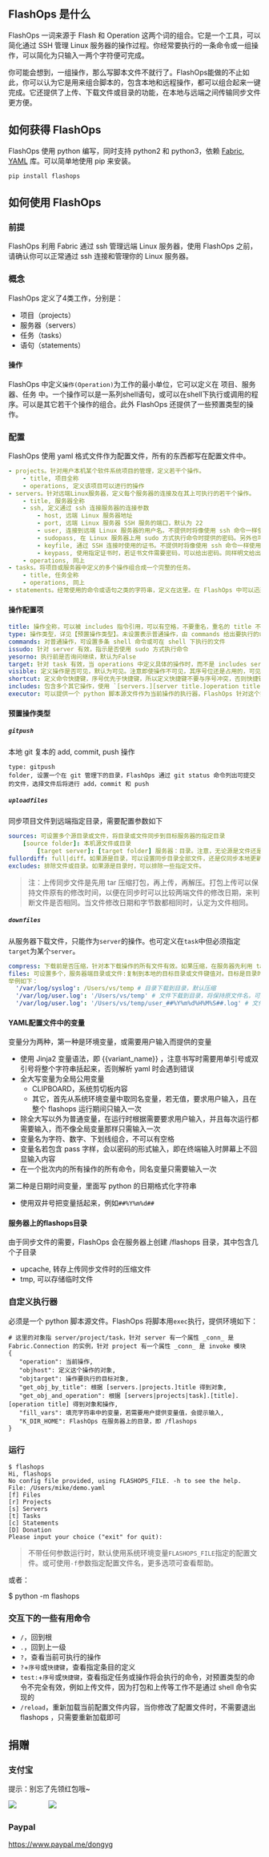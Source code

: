 
## FlashOps 是什么

FlashOps 一词来源于 Flash 和 Operation 这两个词的组合。它是一个工具，可以简化通过 SSH 管理 Linux 服务器的操作过程。你经常要执行的一条命令或一组操作，可以简化为只输入一两个字符便可完成。

你可能会想到，一组操作，那么写脚本文件不就行了。FlashOps能做的不止如此，你可以认为它是用来组合脚本的，包含本地和远程操作，都可以组合起来一键完成。它还提供了上传、下载文件或目录的功能，在本地与远端之间传输同步文件更方便。


## 如何获得 FlashOps

FlashOps 使用 python 编写，同时支持 python2 和 python3，依赖 [Fabric](https://pypi.org/project/Fabric/), [YAML](https://pypi.org/project/PyYAML/) 库。可以简单地使用 pip 来安装。

```
pip install flashops
```


## 如何使用 FlashOps

### 前提

FlashOps 利用 Fabric 通过 ssh 管理远端 Linux 服务器，使用 FlashOps 之前，请确认你可以正常通过 ssh 连接和管理你的 Linux 服务器。

### 概念

FlashOps 定义了4类工作，分别是：

- 项目（projects）
- 服务器（servers）
- 任务（tasks）
- 语句（statements）

#### 操作

FlashOps 中定义`操作(Operation)`为工作的最小单位，它可以定义在 项目、服务器、任务 中。一个操作可以是一系列shell语句，或可以在shell下执行或调用的程序。可以是其它若干个操作的组合。此外 FlashOps 还提供了一些预置类型的操作。

### 配置

FlashOps 使用 yaml 格式文件作为配置文件，所有的东西都写在配置文件中。

```yaml
- projects。针对用户本机某个软件系统项目的管理，定义若干个操作。
    - title, 项目全称
    - operations, 定义该项目可以进行的操作
- servers。针对远端Linux服务器，定义每个服务器的连接及在其上可执行的若干个操作。
    - title, 服务器全称
    - ssh, 定义通过 ssh 连接服务器的连接参数
        - host, 远端 Linux 服务器地址
        - port, 远端 Linux 服务器 SSH 服务的端口，默认为 22
        - user, 连接到远端 Linux 服务器的用户名。不提供时将像使用 ssh 命令一样使用默认用户名
        - sudopass, 在 Linux 服务器上用 sudo 方式执行命令时提供的密码。另外也可以在命令中给出（明文给出显然不安全），可以在命令中使用变量，关于变量的使用见后面章节说明。也可在命令执行时交互式提供密码。
        - keyfile, 通过 SSH 连接时使用的证书。不提供时将像使用 ssh 命令一样使用 .ssh 目录下默认证书
        - keypass, 使用指定证书时，若证书文件需要密码，可以给出密码。同样明文给出是不安全的，可以使用变量。
    - operations, 同上
- tasks。将项目或服务器中定义的多个操作组合成一个完整的任务。
    - title, 任务全称
    - operations, 同上
- statements。经常使用的命令或语句之类的字符串，定义在这里。在 FlashOps 中可以迅速列出，并过滤，方便查阅，可复制使用。
```

#### 操作配置项

```yaml
title: 操作全称，可以被 includes 指令引用，可以有空格，不要重名，重名的 title 不光在引用时，在使用时也无法分辨它们
type: 操作类型，详见【预置操作类型】。未设置表示普通操作，由 commands 给出要执行的命令
commands: 对普通操作，可设置多条 shell 命令或可在 shell 下执行的文件
issudo: 针对 server 有效，指示是否使用 sudo 方式执行命令
yesorno: 执行前是否询问继续，默认为False
target: 针对 task 有效，当 operations 中定义具体的操作时，而不是 includes servers 或 projects 中的操作时，需要给出操作在哪里执行，哪个 project 或 server。使用 [servers.|projects.]title 形式给出
visible: 定义操作是否可见，默认为可见。注意即使操作不可见，其序号位还是占用的，可见的操作序号会不连续。输入此不可见操作的序号仍然可以执行它。不可见的意义在于它几乎是不会直接执行的，主要是用于被其它操作引用
shortcut: 定义命令快捷键，序号优先于快捷键，所以定义快捷键不要与序号冲突，否则快捷键无效。可以使用两个大写字母（序号只会是小写字母），即不会冲突，也容易记忆和输入
includes: 包含多个其它操作，使用 `[servers.][server title.]operation title` 的形式代表某个操作，例如 [servers.vs28.restartwww1, servers.vs28.restartwww2] 表示包含 vs28 服务器的两个 restartwww 操作。在 Server 内的 includes 定义，可以省略写 `servers` 和 `server title`
executor: 可以提供一个 python 脚本源文件作为当前操作的执行器，FlashOps 针对这个操作将不执行任何工作，仅调用执行器，详见【自定义执行器】
```

#### 预置操作类型

##### `gitpush`

本地 git 复本的 add, commit, push 操作

```
type: gitpush
folder, 设置一个在 git 管理下的目录，FlashOps 通过 git status 命令列出可提交的文件，选择文件后将进行 add，commit 和 push
```

##### `uploadfiles`

同步项目文件到远端指定目录，需要配置参数如下

```yaml
sources: 可设置多个源目录或文件，将目录或文件同步到目标服务器的指定目录
    [source folder]: 本机源文件或目录
        [target server]: [target folder] 服务器：目录。注意，无论源是文件还是目录，目标都需要给出一个目录名，而非文件名，若目录不存在会尝试创建。也就是说在同步文件时，目的文件名是与源文件名相同的
fullordiff: full|diff。如果源是目录，可以设置同步目录全部文件，还是仅同步本地更新的文件，默认为 diff。当源是目录时，目录名以斜杠结尾表示同步目录里面的内容，不包含目录本身，当目录名不以斜杠结尾时表示同步目录本身。源目录中文件是否更新的判断依据是文件的修改时间要晚于远端此文件的修改时间，或文件大小不同。
excludes: 排除文件或目录。如果源是目录时，可以排除一些指定文件。
```

>注：上传同步文件是先用 tar 压缩打包，再上传，再解压。打包上传可以保持文件原有的修改时间，以便在同步时可以比较两端文件的修改日期，来判断文件是否相同。当文件修改日期和字节数都相同时，认定为文件相同。

##### `downfiles`

从服务器下载文件，只能作为`server`的操作。也可定义在`task`中但必须指定`target`为某个`server`。

```yaml
compress: 下载前是否压缩，针对本下载操作的所有文件有效。如果压缩，在服务器先利用 tar 压缩到 /flashops/tmp 目录中再下载。源是目录时一定会先压缩再下载。
files: 可设置多个，服务器端目录或文件:复制到本地的目标目录或文件键值对。目标是目录时，文件名与原文件相同，目标是文件时，若文件已存在会覆盖。源是目录时，目标必须是目录。源是文件时，目标可以不是文件而是目录。所以，若不改变文件名，目标总是可以写目录名。
举例如下：
  '/var/log/syslog': /Users/vs/temp # 目录下载到目录，默认压缩
  '/var/log/user.log': '/Users/vs/temp' # 文件下载到目录，将保持原文件名，可指定是否压缩
  '/var/log/user.log': '/Users/vs/temp/user_##%Y%m%d%H%M%S##.log' # 文件下载到文件，可指定是否压缩，文件名中可使用变量
```

#### YAML配置文件中的变量

变量分为两种，第一种是环境变量，或需要用户输入而提供的变量

- 使用 Jinja2 变量语法，即 {{variant_name}} ，注意书写时需要用单引号或双引号将整个字符串括起来，否则解析 yaml 时会遇到错误
- 全大写变量为全局公用变量
    - CLIPBOARD，系统剪切板内容
    - 其它，首先从系统环境变量中取同名变量，若无值，要求用户输入，且在整个 flashops 运行期间只输入一次
- 除全大写以外为普通变量，在运行时根据需要要求用户输入，并且每次运行都需要输入，而不像全局变量那样只需输入一次
- 变量名为字符、数字、下划线组合，不可以有空格
- 变量名若包含 pass 字样，会以密码的形式输入，即在终端输入时屏幕上不回显输入内容
- 在一个批次内的所有操作的所有命令，同名变量只需要输入一次

第二种是日期时间变量，里面写 python 的日期格式化字符串

- 使用双井号把变量括起来，例如`##%Y%m%d##`

#### 服务器上的flashops目录

由于同步文件的需要，FlashOps 会在服务器上创建 /flashops 目录，其中包含几个子目录

- upcache, 转存上传同步文件时的压缩文件
- tmp, 可以存储临时文件


### 自定义执行器

必须是一个 python 脚本源文件。FlashOps 将脚本用`exec`执行，提供环境如下：

```
# 这里的对象指 server/project/task，针对 server 有一个属性 _conn_ 是 Fabric.Connection 的实例，针对 project 有一个属性 _conn_ 是 invoke 模块
{
   "operation": 当前操作,
   "objhost": 定义这个操作的对象,
   "objtarget": 操作要执行的目标对象,
   "get_obj_by_title": 根据 [servers.|projects.]title 得到对象,
   "get_obj_and_operation": 根据 [servers|projects|task].[title].[operation title] 得到对象和操作,
   "fill_vars": 填充字符串中的变量，若需要用户提供变量值，会提示输入,
   "K_DIR_HOME": FlashOps 在服务器上的目录，即 /flashops
}
```

### 运行

    $ flashops
    Hi, flashops
    No config file provided, using FLASHOPS_FILE. -h to see the help.
    File: /Users/mike/demo.yaml
    [f] Files
    [r] Projects
    [s] Servers
    [t] Tasks
    [c] Statements
    [D] Donation
    Please input your choice ("exit" for quit):

> 不带任何参数运行时，默认使用系统环境变量`FLASHOPS_FILE`指定的配置文件。或可使用`-f`参数指定配置文件名，更多选项可查看帮助。

或者：

  $ python -m flashops

### 交互下的一些有用命令

- `/`，回到根
- `.`，回到上一级
- `?`，查看当前可执行的操作
- `?`+`序号`或`快捷键`，查看指定条目的定义
- `test:`+`序号`或`快捷键`，查看指定任务或操作将会执行的命令，对预置类型的命令不完全有效，例如上传文件，因为打包和上传等工作不是通过 shell 命令实现的
- `/reload`，重新加载当前配置文件内容，当你修改了配置文件时，不需要退出 flashops ，只需要重新加载即可

## 捐赠

### 支付宝

提示：别忘了先领红包哦~

![](images/alipay_hb.png)&nbsp;　　　　&nbsp;![](images/alipay_qr.png)

### Paypal

https://www.paypal.me/dongyg
